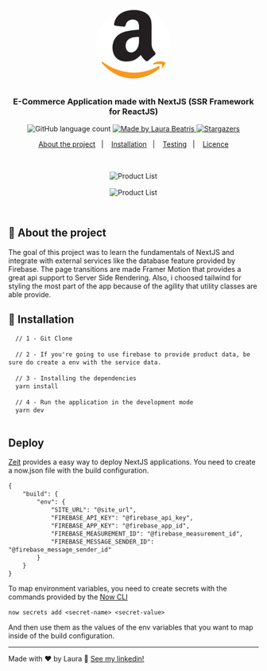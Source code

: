 <h1 align="center">
  <img alt="Amazon Next" title="Amazon Next" src="./static/amazon.png" width="150px" style="border-radius:100px"/>
</h1>

<h3 align="center">
  E-Commerce Application made with NextJS (SSR Framework for ReactJS)
</h3>


<p align="center">
  <img alt="GitHub language count" src="https://img.shields.io/github/languages/count/LauraBeatris/amazon-next?color=%232d3748">

  <a href="https://www.linkedin.com/in/laurabeatris/">
    <img alt="Made by Laura Beatris" src="https://img.shields.io/badge/made%20by-LauraBeatris-%232d3748">
  </a>

  <a href="https://github.com/LauraBeatris/amazon-next/stargazers">
    <img alt="Stargazers" src="https://img.shields.io/github/stars/LauraBeatris/amazon-next?style=social">
  </a>
</p>

<p align="center">
  <a href="#rocket-about-the-project">About the project</a>&nbsp;&nbsp;&nbsp;|&nbsp;&nbsp;&nbsp;
  <a href="#runner-installation">Installation</a>&nbsp;&nbsp;&nbsp;|&nbsp;&nbsp;&nbsp;
  <a href="#construction-testing">Testing</a>&nbsp;&nbsp;&nbsp;|&nbsp;&nbsp;&nbsp;
  <a href="#memo-licence">Licence</a>
</p>

<br>
<p align="center">
  <img align="center" src="https://i.ibb.co/wccRhm9/product-screen.png" alt="Product List" border="0">
</p>
<p align="center">
  <img align="center" src="https://i.ibb.co/wSjGYgs/Ac3m-LCZ-Imgur.png" alt="Product List" border="0">
</p>
<br>


## :rocket: About the project
  The goal of this project was to learn the fundamentals of NextJS and integrate with external services like the database feature provided by Firebase. The page transitions are made Framer Motion that provides a great api support to Server Side Rendering.
Also, i choosed tailwind for styling the most part of the app because of the agility that utility classes are able provide.
## :runner: Installation 

```   
  // 1 - Git Clone
  
  // 2 - If you're going to use firebase to provide product data, be sure do create a env with the service data. 
        
  // 3 - Installing the dependencies
  yarn install
  
  // 4 - Run the application in the development mode 
  yarn dev
  
```

## Deploy 
[Zeit](https://zeit.co/) provides a easy way to deploy NextJS applications. You need to create a now.json file with the build configuration. 

```
{
    "build": {
        "env": {
            "SITE_URL": "@site_url",
            "FIREBASE_API_KEY": "@firebase_api_key",
            "FIREBASE_APP_KEY": "@firebase_app_id",
            "FIREBASE_MEASUREMENT_ID": "@firebase_measurement_id",
            "FIREBASE_MESSAGE_SENDER_ID": "@firebase_message_sender_id"
        }
    }
}

```

To map environment variables, you need to create secrets with the commands provided by the [Now CLI](https://zeit.co/download)

```
now secrets add <secret-name> <secret-value>
```

And then use them as the values of the env variables that you want to map inside of the build configuration.

---

Made with ♥ by Laura :wave: [See my linkedin!](https://www.linkedin.com/in/laurabeatris/)
